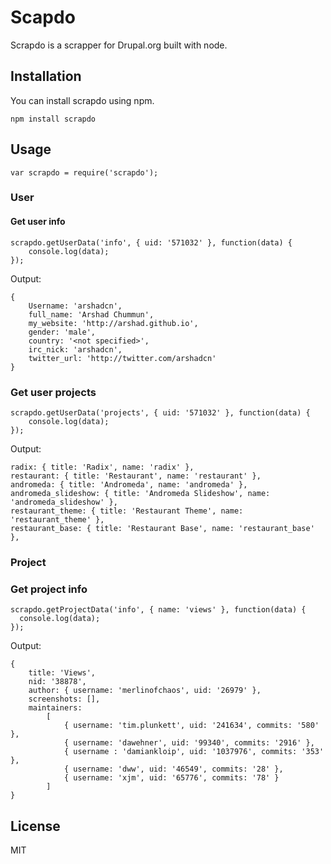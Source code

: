 Scapdo
=========

Scrapdo is a scrapper for Drupal.org built with node.

Installation
--------------

You can install scrapdo using npm.

    npm install scrapdo

Usage
--------------

    var scrapdo = require('scrapdo');

### User

#### Get user info

    scrapdo.getUserData('info', { uid: '571032' }, function(data) {
        console.log(data);
    });
    
Output:

    { 
        Username: 'arshadcn',
        full_name: 'Arshad Chummun',
        my_website: 'http://arshad.github.io',
        gender: 'male',
        country: '<not specified>',
        irc_nick: 'arshadcn',
        twitter_url: 'http://twitter.com/arshadcn' 
    }

    
### Get user projects

    scrapdo.getUserData('projects', { uid: '571032' }, function(data) {
        console.log(data);
    });
    
Output:

    radix: { title: 'Radix', name: 'radix' },
    restaurant: { title: 'Restaurant', name: 'restaurant' },
    andromeda: { title: 'Andromeda', name: 'andromeda' },
    andromeda_slideshow: { title: 'Andromeda Slideshow', name: 'andromeda_slideshow' },
    restaurant_theme: { title: 'Restaurant Theme', name: 'restaurant_theme' },
    restaurant_base: { title: 'Restaurant Base', name: 'restaurant_base' },
    
### Project

### Get project info

    scrapdo.getProjectData('info', { name: 'views' }, function(data) {
      console.log(data);
    });
    
Output:

    {
        title: 'Views',
        nid: '38878',
        author: { username: 'merlinofchaos', uid: '26979' },
        screenshots: [],
        maintainers:
            [ 
                { username: 'tim.plunkett', uid: '241634', commits: '580' },
                { username: 'dawehner', uid: '99340', commits: '2916' },
                { username : 'damiankloip', uid: '1037976', commits: '353' },
                { username: 'dww', uid: '46549', commits: '28' },
                { username: 'xjm', uid: '65776', commits: '78' } 
            ] 
    }

License
----

MIT
